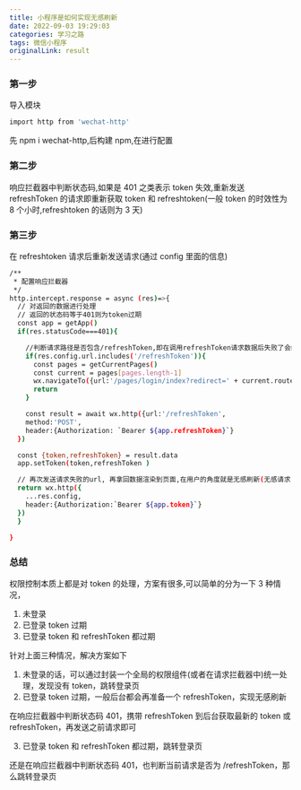 ```yaml
---
title: 小程序是如何实现无感刷新
date: 2022-09-03 19:29:03
categories: 学习之路
tags: 微信小程序
originalLink: result
---
```


### 第一步

导入模块

```bash
import http from 'wechat-http'
```

先 npm i wechat-http,后构建 npm,在进行配置

### 第二步

响应拦截器中判断状态码,如果是 401 之类表示 token 失效,重新发送 refreshToken 的请求即重新获取 token 和 refreshtoken(一般 token 的时效性为 8 个小时,refreshtoken 的话则为 3 天)

### 第三步

在 refreshtoken 请求后重新发送请求(通过 config 里面的信息)

```bash
/**
 * 配置响应拦截器
 */
http.intercept.response = async (res)=>{
  // 对返回的数据进行处理
  // 返回的状态码等于401则为token过期
  const app = getApp()
  if(res.statusCode===401){

    //判断请求路径是否包含/refreshToken,即在调用refreshToken请求数据后失败了会继续进入响应拦截器中,状态码401,继续判断得到路径也包含了refreshToken,之后跳转到登录页
    if(res.config.url.includes('/refreshToken')){
      const pages = getCurrentPages()
      const current = pages[pages.length-1]
      wx.navigateTo({url:'/pages/login/index?redirect=' + current.route})
      return
    }

    const result = await wx.http({url:'/refreshToken',
    method:'POST',
    header:{Authorization: `Bearer ${app.refreshToken}`}
  })

  const {token,refreshToken} = result.data
  app.setToken(token,refreshToken )

  // 再次发送请求失败的url, 再拿回数据渲染到页面,在用户的角度就是无感刷新(无感请求)
  return wx.http({
    ...res.config,
    header:{Authorization:`Bearer ${app.token}`}
  })
  }

}

```

### 总结

权限控制本质上都是对 token 的处理，方案有很多,可以简单的分为一下 3 种情况，

1. 未登录
2. 已登录 token 过期
3. 已登录 token 和 refreshToken 都过期

针对上面三种情况，解决方案如下

1. 未登录的话，可以通过封装一个全局的权限组件(或者在请求拦截器中)统一处理，发现没有 token，跳转登录页
2. 已登录 token 过期，一般后台都会再准备一个 refreshToken，实现无感刷新

在响应拦截器中判断状态码 401，携带 refreshToken 到后台获取最新的 token 或 refreshToken，再发送之前请求即可

3. 已登录 token 和 refreshToken 都过期，跳转登录页

还是在响应拦截器中判断状态码 401，也判断当前请求是否为 /refreshToken，那么跳转登录页
